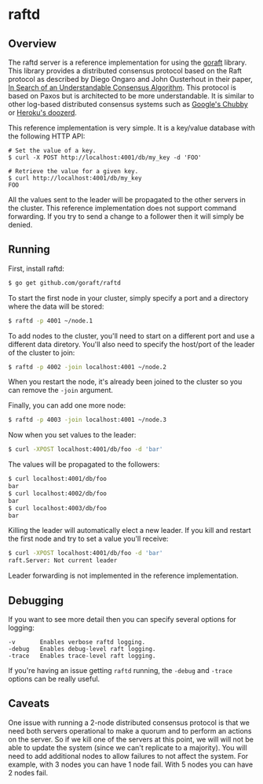 raftd
=====

## Overview

The raftd server is a reference implementation for using the [goraft](https://github.com/goraft/raft) library.
This library provides a distributed consensus protocol based on the Raft protocol as described by Diego Ongaro and John Ousterhout in their paper, [In Search of an Understandable Consensus Algorithm](https://ramcloud.stanford.edu/wiki/download/attachments/11370504/raft.pdf).
This protocol is based on Paxos but is architected to be more understandable.
It is similar to other log-based distributed consensus systems such as [Google's Chubby](https://www.google.com/url?sa=t&rct=j&q=&esrc=s&source=web&cd=1&ved=0CDAQFjAA&url=http%3A%2F%2Fresearch.google.com%2Farchive%2Fchubby.html&ei=i9OGUerTJKbtiwLkiICoCQ&usg=AFQjCNEmFWlaB_iXQfEjMcMwPaYTphO6bA&sig2=u1vefM2ZOZu_ZVIZGynt1A&bvm=bv.45960087,d.cGE) or [Heroku's doozerd](https://github.com/ha/doozerd).

This reference implementation is very simple.
It is a key/value database with the following HTTP API:

```
# Set the value of a key.
$ curl -X POST http://localhost:4001/db/my_key -d 'FOO'
```

```
# Retrieve the value for a given key.
$ curl http://localhost:4001/db/my_key
FOO
```

All the values sent to the leader will be propagated to the other servers in the cluster.
This reference implementation does not support command forwarding.
If you try to send a change to a follower then it will simply be denied.


## Running

First, install raftd:

```sh
$ go get github.com/goraft/raftd
```

To start the first node in your cluster, simply specify a port and a directory where the data will be stored:

```sh
$ raftd -p 4001 ~/node.1
```

To add nodes to the cluster, you'll need to start on a different port and use a different data diretory.
You'll also need to specify the host/port of the leader of the cluster to join:

```sh
$ raftd -p 4002 -join localhost:4001 ~/node.2
```

When you restart the node, it's already been joined to the cluster so you can remove the `-join` argument.

Finally, you can add one more node:

```sh
$ raftd -p 4003 -join localhost:4001 ~/node.3
```

Now when you set values to the leader:

```sh
$ curl -XPOST localhost:4001/db/foo -d 'bar'
```

The values will be propagated to the followers:

```sh
$ curl localhost:4001/db/foo
bar
$ curl localhost:4002/db/foo
bar
$ curl localhost:4003/db/foo
bar
```

Killing the leader will automatically elect a new leader.
If you kill and restart the first node and try to set a value you'll receive:

```sh
$ curl -XPOST localhost:4001/db/foo -d 'bar'
raft.Server: Not current leader
```

Leader forwarding is not implemented in the reference implementation.


## Debugging

If you want to see more detail then you can specify several options for logging:

```
-v       Enables verbose raftd logging.
-debug   Enables debug-level raft logging.
-trace   Enables trace-level raft logging.
```

If you're having an issue getting `raftd` running, the `-debug` and `-trace` options can be really useful.


## Caveats

One issue with running a 2-node distributed consensus protocol is that we need both servers operational to make a quorum and to perform an actions on the server.
So if we kill one of the servers at this point, we will will not be able to update the system (since we can't replicate to a majority).
You will need to add additional nodes to allow failures to not affect the system.
For example, with 3 nodes you can have 1 node fail.
With 5 nodes you can have 2 nodes fail.

